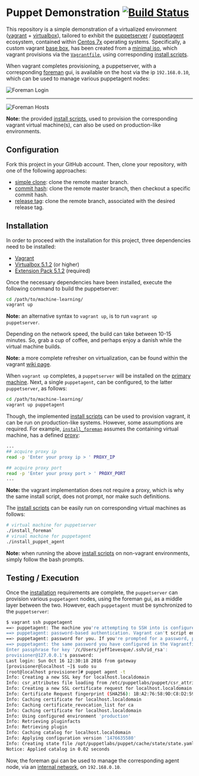 # Puppet Demonstration [![Build Status](https://travis-ci.org/jeff1evesque/puppet-demonstration.svg?branch=master)](https://travis-ci.org/jeff1evesque/puppet-demonstration)

This repository is a simple demonstration of a virtualized environment
 ([vagrant](https://www.vagrantup.com/) + [virtualbox](https://www.virtualbox.org/)),
 tailored to exhibit the [puppetserver](https://docs.puppet.com/puppetserver/latest/services_master_puppetserver.html)
 / [puppetagent](https://docs.puppet.com/puppet/latest/reference/man/agent.html) ecosystem,
 contained within [Centos 7x](https://www.centos.org/) operating systems.
 Specifically, a custom vagrant [base box](https://www.vagrantup.com/docs/boxes/base.html),
 has been created from a [minimal iso](http://isoredirect.centos.org/centos/7/isos/x86_64/CentOS-7-x86_64-Minimal-1511.iso),
 which vagrant provisions via the [`Vagrantfile`](https://github.com/jeff1evesque/puppet-demonstration/blob/master/Vagrantfile),
 using corresponding [install scripts](https://github.com/jeff1evesque/puppet-demonstration/tree/master/install_scripts).

 When vagrant completes provisioning, a puppetserver, with a corresponding
 [foreman](https://theforeman.org/) gui, is available on the host via the ip
 `192.168.0.10`, which can be used to manage various puppetagent nodes:

![Foreman Login](https://cloud.githubusercontent.com/assets/2907085/19436102/4c40ca40-943c-11e6-9554-cd13f363569c.PNG)

---

![Foreman Hosts](https://cloud.githubusercontent.com/assets/2907085/19436123/68a121e4-943c-11e6-8b18-c8582b232870.PNG)

**Note:** the provided [install scripts](https://github.com/jeff1evesque/puppet-demonstration/tree/master/install_scripts),
 used to provision the corresponding vagrant virtual machine(s), can also be
 used on production-like environments.

## Configuration

Fork this project in your GitHub account.  Then, clone your repository, with
 one of the following approaches:

- [simple clone](https://github.com/jeff1evesque/machine-learning/blob/master/documentation/configuration/setup_clone.rst#simple-clone):
 clone the remote master branch.
- [commit hash](https://github.com/jeff1evesque/machine-learning/blob/master/documentation/configuration/setup_clone.rst#commit-hash):
 clone the remote master branch, then checkout a specific commit hash.
- [release tag](https://github.com/jeff1evesque/machine-learning/blob/master/documentation/configuration/setup_clone.rst#release-tag):
 clone the remote branch, associated with the desired release tag.

## Installation

In order to proceed with the installation for this project, three dependencies
 need to be installed:

- [Vagrant](https://www.vagrantup.com/)
- [Virtualbox 5.1.2](http://download.virtualbox.org/virtualbox/5.1.2/) (or higher)
- [Extension Pack 5.1.2](http://download.virtualbox.org/virtualbox/5.1.2/) (required)

Once the necessary dependencies have been installed, execute the following
 command to build the puppetserver:

```bash
cd /path/to/machine-learning/
vagrant up
```

**Note:** an alternative syntax to `vagrant up`, is to run `vagrant up puppetserver`.

Depending on the network speed, the build can take between 10-15 minutes. So,
 grab a cup of coffee, and perhaps enjoy a danish while the virtual machine
 builds.

**Note:** a more complete refresher on virtualization, can be found within the
 vagrant [wiki page](https://github.com/jeff1evesque/machine-learning/wiki/Vagrant).

When `vagrant up` completes, a `puppetserver` will be installed on the
 [primary machine](https://github.com/jeff1evesque/puppet-demonstration/blob/3145a783e3822e465419606e8ff96899bd2b116e/Vagrantfile#L31-L32).
 Next, a single `puppetagent`, can be configured, to the latter `puppetserver`,
 as follows:

```bash
cd /path/to/machine-learning/
vagrant up puppetagent
```

Though, the implemented [install scripts](https://github.com/jeff1evesque/puppet-demonstration/tree/master/install_scripts)
 can be used to provision vagrant, it can be run on production-like systems.
 However, some assumptions are required. For example,
 [`install_foreman`](https://github.com/jeff1evesque/puppet-demonstration/blob/7f08b038c1d9b54c2a464e6f8dc7c85834e25d2b/install_scripts/install_foreman#L23-L27)
 assumes the containing virtual machine, has a defined [proxy](https://en.wikipedia.org/wiki/Proxy_server):

```bash
...
## acquire proxy ip
read -p 'Enter your proxy ip > ' PROXY_IP

## acquire proxy port
read -p 'Enter your proxy port > ' PROXY_PORT
...
```

**Note:** the vagrant implementation does not require a proxy, which is why the
 same install script, does not prompt, nor make such definitions.

The [install scripts](https://github.com/jeff1evesque/puppet-demonstration/tree/master/install_scripts)
 can be easily run on corresponding virtual machines as follows:

```bash
# virtual machine for puppetserver
./install_foreman`
# virual machine for puppetagent
./install_puppet_agent
```

**Note:** when running the above [install scripts](https://github.com/jeff1evesque/puppet-demonstration/tree/master/install_scripts)
 on non-vagrant environments, simply follow the bash prompts.

## Testing / Execution

Once the [installation](https://github.com/jeff1evesque/puppet-demonstration/blob/master/README.md#installation)
 requirements are complete, the `puppetserver` can provision various
 `puppetagent` nodes, using the foreman gui, as a middle layer between the two.
 However, each `puppetagent` must be synchronized to the `puppetserver`:

```bash
$ vagrant ssh puppetagent
==> puppetagent: The machine you're attempting to SSH into is configured to use
==> puppetagent: password-based authentication. Vagrant can't script entering the
==> puppetagent: password for you. If you're prompted for a password, please enter
==> puppetagent: the same password you have configured in the Vagrantfile.
Enter passphrase for key '/c/Users/jeff1evesque/.ssh/id_rsa':
provisioner@127.0.0.1's password:
Last login: Sun Oct 16 12:30:18 2016 from gateway
[provisioner@localhost ~]$ sudo su
[root@localhost provisioner]# puppet agent -t
Info: Creating a new SSL key for localhost.localdomain
Info: csr_attributes file loading from /etc/puppetlabs/puppet/csr_attributes.yaml
Info: Creating a new SSL certificate request for localhost.localdomain
Info: Certificate Request fingerprint (SHA256): 1B:A2:76:58:9D:C8:D2:59:A2:5B:CC:E3:C9:2F:6E:C7:62:72:3A:6E:AE:B0:B6:AE:02:ED:87:8F:CA:30:8D:20
Info: Caching certificate for localhost.localdomain
Info: Caching certificate_revocation_list for ca
Info: Caching certificate for localhost.localdomain
Info: Using configured environment 'production'
Info: Retrieving pluginfacts
Info: Retrieving plugin
Info: Caching catalog for localhost.localdomain
Info: Applying configuration version '1476635580'
Info: Creating state file /opt/puppetlabs/puppet/cache/state/state.yaml
Notice: Applied catalog in 0.02 seconds
```

Now, the foreman gui can be used to manage the corresponding agent node, via an
 [internal network](https://github.com/jeff1evesque/puppet-demonstration/blob/3145a783e3822e465419606e8ff96899bd2b116e/Vagrantfile#L99),
 on `192.168.0.10`.